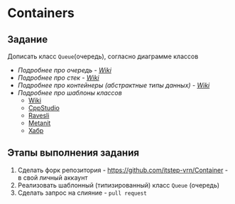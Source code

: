 # Containers

## Задание

Дописать класс `Queue`(очередь), согласно диаграмме классов

- *Подробнее про очередь - [Wiki](https://ru.wikipedia.org/wiki/Очередь_(программирование))*
- *Подробнее про стек - [Wiki](https://ru.wikipedia.org/wiki/Стек)*
- *Подробнее про контейнеры (абстрактные типы данных) - [Wiki](https://ru.wikipedia.org/wiki/Абстрактный_тип_данных)*
- *Подробнее про шаблоны классов* 
    * [Wiki](https://ru.wikipedia.org/wiki/Шаблоны_C%2B%2B)
    * [CppStudio](http://cppstudio.com/post/5188/)
    * [Ravesli](https://ravesli.com/urok-175-shablony-klassov/)
    * [Metanit](https://metanit.com/cpp/tutorial/9.1.php)
    * [Хабр](https://habr.com/ru/post/436880/)


## Этапы выполнения задания
1. Сделать форк репозитория - https://github.com/itstep-vrn/Container - в свой личный аккаунт
2. Реализовать шаблонный (типизированный) класс `Queue` (очередь)
3. Сделать запрос на слияние - `pull request`
